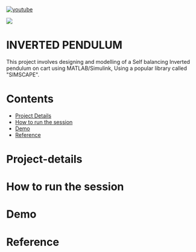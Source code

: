 <a href="https://www.youtube.com/c/Amplicationcom">
    <img src="https://img.shields.io/badge/youtube-d95652.svg?style=flat-square&" alt="youtube">
</a>

<a href="https://amplication.com/discord"><img src="https://amplication.com/images/discord_banner_purple.svg" /></a>

# INVERTED PENDULUM

This project involves designing and modelling of a Self balancing Inverted pendulum on cart using MATLAB/Simulink, Using a popular library called "SIMSCAPE".



# Contents

* [Project Details](#Project-details)
* [How to run the session](#How-to-run-the-session)
* [Demo](#Demo)
* [Reference](#Reference)

# Project-details

# How to run the session

# Demo

# Reference
